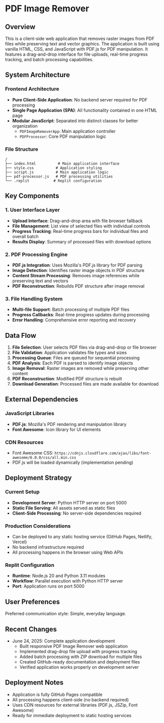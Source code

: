 # PDF Image Remover

## Overview

This is a client-side web application that removes raster images from PDF files while preserving text and vector graphics. The application is built using vanilla HTML, CSS, and JavaScript with PDF.js for PDF manipulation. It features a drag-and-drop interface for file uploads, real-time progress tracking, and batch processing capabilities.

## System Architecture

### Frontend Architecture
- **Pure Client-Side Application**: No backend server required for PDF processing
- **Single Page Application (SPA)**: All functionality contained in one HTML page
- **Modular JavaScript**: Separated into distinct classes for better organization
  - `PDFImageRemoverApp`: Main application controller
  - `PDFProcessor`: Core PDF manipulation logic

### File Structure
```
/
├── index.html          # Main application interface
├── style.css          # Application styling
├── script.js          # Main application logic
├── pdf-processor.js   # PDF processing utilities
└── .replit           # Replit configuration
```

## Key Components

### 1. User Interface Layer
- **Upload Interface**: Drag-and-drop area with file browser fallback
- **File Management**: List view of selected files with individual controls
- **Progress Tracking**: Real-time progress bars for individual files and overall batch
- **Results Display**: Summary of processed files with download options

### 2. PDF Processing Engine
- **PDF.js Integration**: Uses Mozilla's PDF.js library for PDF parsing
- **Image Detection**: Identifies raster image objects in PDF structure
- **Content Stream Processing**: Removes image references while preserving text and vectors
- **PDF Reconstruction**: Rebuilds PDF structure after image removal

### 3. File Handling System
- **Multi-file Support**: Batch processing of multiple PDF files
- **Progress Callbacks**: Real-time progress updates during processing
- **Error Handling**: Comprehensive error reporting and recovery

## Data Flow

1. **File Selection**: User selects PDF files via drag-and-drop or file browser
2. **File Validation**: Application validates file types and sizes
3. **Processing Queue**: Files are queued for sequential processing
4. **PDF Analysis**: Each PDF is parsed to identify image objects
5. **Image Removal**: Raster images are removed while preserving other content
6. **PDF Reconstruction**: Modified PDF structure is rebuilt
7. **Download Generation**: Processed files are made available for download

## External Dependencies

### JavaScript Libraries
- **PDF.js**: Mozilla's PDF rendering and manipulation library
- **Font Awesome**: Icon library for UI elements

### CDN Resources
- Font Awesome CSS: `https://cdnjs.cloudflare.com/ajax/libs/font-awesome/6.0.0/css/all.min.css`
- PDF.js will be loaded dynamically (implementation pending)

## Deployment Strategy

### Current Setup
- **Development Server**: Python HTTP server on port 5000
- **Static File Serving**: All assets served as static files
- **Client-Side Processing**: No server-side dependencies required

### Production Considerations
- Can be deployed to any static hosting service (GitHub Pages, Netlify, Vercel)
- No backend infrastructure required
- All processing happens in the browser using Web APIs

### Replit Configuration
- **Runtime**: Node.js 20 and Python 3.11 modules
- **Workflow**: Parallel execution with Python HTTP server
- **Port**: Application runs on port 5000

## User Preferences

Preferred communication style: Simple, everyday language.

## Recent Changes

- June 24, 2025: Complete application development
  - Built responsive PDF Image Remover web application
  - Implemented drag-drop file upload with progress tracking
  - Added batch processing with ZIP download for multiple files
  - Created GitHub-ready documentation and deployment files
  - Verified application works properly on development server

## Deployment Notes

- Application is fully GitHub Pages compatible
- All processing happens client-side (no backend required)
- Uses CDN resources for external libraries (PDF.js, JSZip, Font Awesome)
- Ready for immediate deployment to static hosting services